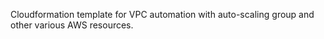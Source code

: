 Cloudformation template for VPC automation with auto-scaling group and other various AWS resources.
